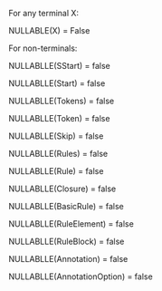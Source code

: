 For any terminal X:

NULLABLE(X) = False

For non-terminals:

NULLABLLE(SStart) = false

NULLABLLE(Start) = false

NULLABLLE(Tokens) = false

NULLABLLE(Token) = false

NULLABLLE(Skip) = false

NULLABLLE(Rules) = false

NULLABLLE(Rule) = false

NULLABLLE(Closure) = false

NULLABLLE(BasicRule) = false

NULLABLLE(RuleElement) = false

NULLABLLE(RuleBlock) = false

NULLABLLE(Annotation) = false

NULLABLLE(AnnotationOption) = false